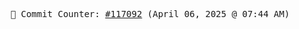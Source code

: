<p align="center">
    <samp>
        📮 Commit Counter: <a href="https://github.com/Javascript-void0/Javascript-void0/commits/main">#117092</a> (April 06, 2025 @ 07:44 AM)
    </samp>
</p>